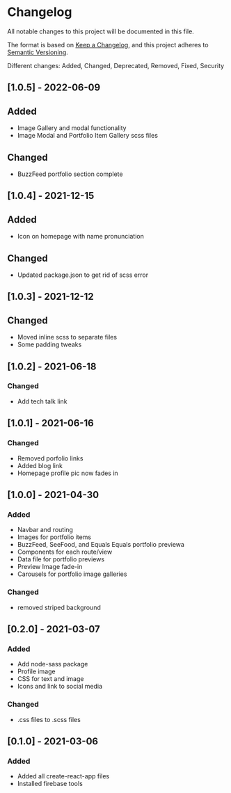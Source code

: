 # Changelog

All notable changes to this project will be documented in this file.

The format is based on [Keep a Changelog](https://keepachangelog.com/en/1.0.0/),
and this project adheres to [Semantic Versioning](https://semver.org/spec/v2.0.0.html).

Different changes: Added, Changed, Deprecated, Removed, Fixed, Security

## [1.0.5] - 2022-06-09
## Added
- Image Gallery and modal functionality
- Image Modal and Portfolio Item Gallery scss files
## Changed
- BuzzFeed portfolio section complete

## [1.0.4] - 2021-12-15
## Added
- Icon on homepage with name pronunciation
## Changed
- Updated package.json to get rid of scss error

## [1.0.3] - 2021-12-12
## Changed
- Moved inline scss to separate files
- Some padding tweaks

## [1.0.2] - 2021-06-18
### Changed
- Add tech talk link

## [1.0.1] - 2021-06-16
### Changed
- Removed porfolio links
- Added blog link
- Homepage profile pic now fades in

## [1.0.0] - 2021-04-30
### Added
- Navbar and routing
- Images for portfolio items
- BuzzFeed, SeeFood, and Equals Equals portfolio previewa
- Components for each route/view
- Data file for portfolio previews
- Preview Image fade-in
- Carousels for portfolio image galleries

### Changed
- removed striped background

## [0.2.0] - 2021-03-07

### Added
- Add node-sass package
- Profile image
- CSS for text and image
- Icons and link to social media

### Changed
- .css files to .scss files

## [0.1.0] - 2021-03-06
### Added

- Added all create-react-app files
- Installed firebase tools